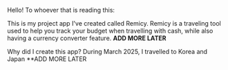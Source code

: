 Hello! To whoever that is reading this:

This is my project app I've created called Remicy. Remicy is a traveling tool used to help you track your budget when travelling with cash, while also having a currency converter feature.
**ADD MORE LATER**

Why did I create this app?
  During March 2025, I travelled to Korea and Japan
  **ADD MORE LATER
